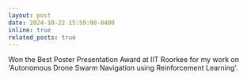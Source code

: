 ```yaml
---
layout: post
date: 2024-10-22 15:59:00-0400
inline: true
related_posts: true
---
```


Won the Best Poster Presentation Award at IIT Roorkee for my work on 'Autonomous Drone Swarm Navigation using Reinforcement Learning'.
